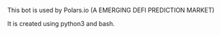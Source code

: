 This bot is used by Polars.io (A EMERGING DEFI PREDICTION MARKET)

It is created using python3 and bash.
